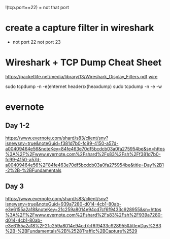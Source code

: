 !(tcp.port==22) = not that port
# create a capture filter in wireshark
- not port 22 not port 23
# Wireshark + TCP Dump Cheat Sheet
https://packetlife.net/media/library/13/Wireshark_Display_Filters.pdf
[wire](/home/usacys/Documents/rob/knowledge-database/pictures/1-tcp-dump-cheat-sheet.png)


sudo tcpdump -n -e(ehternet header)x(heaxdump)
sudo tcpdump -n -e -w
# evernote
## Day 1-2
https://www.evernote.com/shard/s83/client/snv?isnewsnv=true&noteGuid=f381d7b0-fc99-4150-a57d-a00409464e56&noteKey=84fe463e70df5bcdcb03a0fa275954be&sn=https%3A%2F%2Fwww.evernote.com%2Fshard%2Fs83%2Fsh%2Ff381d7b0-fc99-4150-a57d-a00409464e56%2F84fe463e70df5bcdcb03a0fa275954be&title=Day%2B1-2%2B-%2BFundamentals
## Day 3
https://www.evernote.com/shard/s83/client/snv?isnewsnv=true&noteGuid=939a7280-d014-4cb1-80ab-e3e6155a2a18&noteKey=21c259a8014e94cd7cf6f9433c928955&sn=https%3A%2F%2Fwww.evernote.com%2Fshard%2Fs83%2Fsh%2F939a7280-d014-4cb1-80ab-e3e6155a2a18%2F21c259a8014e94cd7cf6f9433c928955&title=Day%2B3%2B-%2BFundamentals%2B%2528Traffic%2BCapture%2529